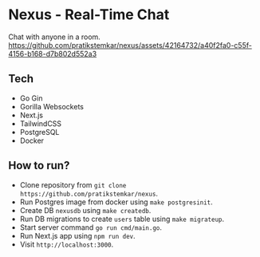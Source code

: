 # Nexus - Real-Time Chat

Chat with anyone in a room.
https://github.com/pratikstemkar/nexus/assets/42164732/a40f2fa0-c55f-4156-b168-d7b802d552a3

## Tech

-   Go Gin
-   Gorilla Websockets
-   Next.js
-   TailwindCSS
-   PostgreSQL
-   Docker

## How to run?

-   Clone repository from `git clone https://github.com/pratikstemkar/nexus`.
-   Run Postgres image from docker using `make postgresinit`.
-   Create DB `nexusdb` using `make createdb`.
-   Run DB migrations to create `users` table using `make migrateup`.
-   Start server command `go run cmd/main.go`.
-   Run Next.js app using `npm run dev`.
-   Visit `http://localhost:3000`.
